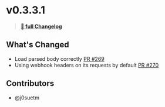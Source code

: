 # v0.3.3.1

> **[🔖 full Changelog](https://github.com/moclojer/moclojer/commits/v0.3.3.1)**

## What's Changed

* Load parsed body correctly [PR #269](https://github.com/moclojer/moclojer/pull/269#pullrequestreview-2249011465)
* Using webhook headers on its requests by default [PR #270](https://github.com/moclojer/moclojer/pull/272)

## Contributors

* @j0suetm
